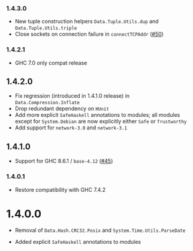 ### 1.4.3.0

- New tuple construction helpers `Data.Tuple.Utils.dup` and `Data.Tuple.Utils.triple`
- Close sockets on connection failure in `connectTCPAddr` ([#50](https://github.com/haskell-hvr/missingh/issues/50))

### 1.4.2.1

- GHC 7.0 only compat release

## 1.4.2.0

- Fix regression (introduced in 1.4.1.0 release) in `Data.Compression.Inflate`
- Drop redundant dependency on `HUnit`
- Add more explicit `SafeHaskell` annotations to modules; all modules
  except for `System.Debian` are now explicitly either `Safe` or `Trustworthy`
- Add support for `network-3.0` and `network-3.1`

## 1.4.1.0

- Support for GHC 8.6.1 / `base-4.12` ([#45](https://github.com/haskell-hvr/missingh/issues/45))

### 1.4.0.1

- Restore compatibility with GHC 7.4.2

# 1.4.0.0

- Removal of `Data.Hash.CRC32.Posix` and `System.Time.Utils.ParseDate`

- Added explicit `SafeHaskell` annotations to modules
